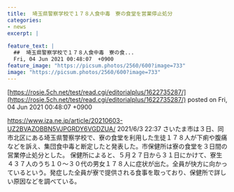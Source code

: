 ```yaml
---
title:  埼玉県警察学校で１７８人食中毒　寮の食堂を営業停止処分  
categories:
- news
excerpt: |
  
feature_text: |
  ##  埼玉県警察学校で１７８人食中毒　寮の食...
  Fri, 04 Jun 2021 00:48:07  +0900
feature_image: "https://picsum.photos/2560/600?image=733"
image: "https://picsum.photos/2560/600?image=733"
---
```


[https://rosie.5ch.net/test/read.cgi/editorialplus/1622735287/](https://rosie.5ch.net/test/read.cgi/editorialplus/1622735287/)
posted on Fri, 04 Jun 2021 00:48:07  +0900

<!--more-->

https://www.iza.ne.jp/article/20210603-UZ2BVAZOBBN5VJPGRDY6VGDZUA/ 2021/6/3 22:37 さいたま市は３日、同市北区にある埼玉県警察学校で、寮の食堂を利用した生徒１７８人が下痢や腹痛などを訴え、集団食中毒と断定したと発表した。市保健所は寮の食堂を３日間の営業停止処分とした。 保健所によると、５月２７日から３１日にかけて、寮生４３７人のうち１０〜３０代の男女１７８人に症状が出た。全員が快方に向かっているという。発症した全員が寮で提供される食事を取っており、保健所で詳しい原因などを調べている。

